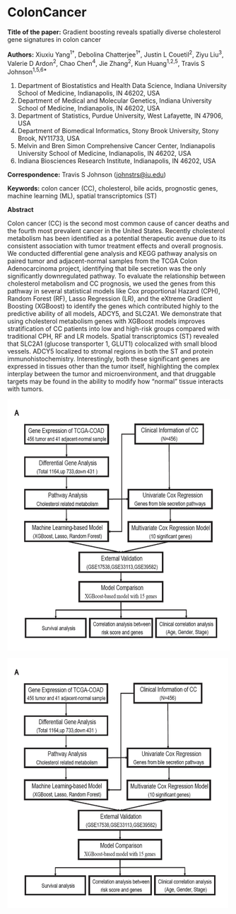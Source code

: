 # ColonCancer

**Title of the paper:** Gradient boosting reveals spatially diverse cholesterol gene signatures in colon cancer


**Authors:** Xiuxiu Yang<sup>1†</sup>, Debolina Chatterjee<sup>1†</sup>, Justin L Couetil<sup>2</sup>, Ziyu Liu<sup>3</sup>, Valerie D Ardon<sup>2</sup>, Chao Chen<sup>4</sup>, Jie Zhang<sup>2</sup>, Kun Huang<sup>1,2,5</sup>, Travis S Johnson<sup>1,5,6*</sup>


1. Department of Biostatistics and Health Data Science, Indiana University School of Medicine, Indianapolis, IN 46202, USA
2. Department of Medical and Molecular Genetics, Indiana University School of Medicine, Indianapolis, IN 46202, USA
3. Department of Statistics, Purdue University, West Lafayette, IN 47906, USA
4. Department of Biomedical Informatics, Stony Brook University, Stony Brook, NY11733, USA
5. Melvin and Bren Simon Comprehensive Cancer Center, Indianapolis University School of Medicine, Indianapolis, IN 46202, USA
6. Indiana Biosciences Research Institute, Indianapolis, IN 46202, USA


**Correspondence:** Travis S Johnson (johnstrs@iu.edu)


**Keywords:** colon cancer (CC), cholesterol, bile acids, prognostic genes, machine learning (ML), spatial transcriptomics (ST)


**Abstract**

Colon cancer (CC) is the second most common cause of cancer deaths and the fourth most prevalent cancer in the United States. Recently cholesterol metabolism has been identified as a potential therapeutic avenue due to its consistent association with tumor treatment effects and overall prognosis. We conducted differential gene analysis and KEGG pathway analysis on paired tumor and adjacent-normal samples from the TCGA Colon Adenocarcinoma project, identifying that bile secretion was the only significantly downregulated pathway. To evaluate the relationship between cholesterol metabolism and CC prognosis, we used the genes from this pathway in several statistical models like Cox proportional Hazard (CPH), Random Forest (RF), Lasso Regression (LR), and the eXtreme Gradient Boosting (XGBoost) to identify the genes which contributed highly to the predictive ability of all models, ADCY5, and SLC2A1. We demonstrate that using cholesterol metabolism genes with XGBoost models improves stratification of CC patients into low and high-risk groups compared with traditional CPH, RF and LR models. Spatial transcriptomics (ST) revealed that SLC2A1 (glucose transporter 1, GLUT1) colocalized with small blood vessels. ADCY5 localized to stromal regions in both the ST and protein immunohistochemistry. Interestingly, both these significant genes are expressed in tissues other than the tumor itself, highlighting the complex interplay between the tumor and microenvironment, and that druggable targets may be found in the ability to modify how “normal” tissue interacts with tumors.


![Title](https://github.com/dchatter04/ColonCancer/blob/main/workflow.png "Title")

<img src="https://github.com/dchatter04/ColonCancer/blob/main/workflow.png" title="Title" width="500">
